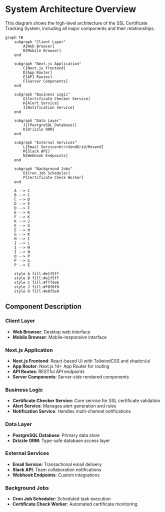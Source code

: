 # System Architecture Overview

This diagram shows the high-level architecture of the SSL Certificate Tracking System, including all major components and their relationships.

```mermaid
graph TB
    subgraph "Client Layer"
        A[Web Browser]
        B[Mobile Browser]
    end
    
    subgraph "Next.js Application"
        C[Next.js Frontend]
        D[App Router]
        E[API Routes]
        F[Server Components]
    end
    
    subgraph "Business Logic"
        G[Certificate Checker Service]
        H[Alert Service]
        I[Notification Service]
    end
    
    subgraph "Data Layer"
        J[(PostgreSQL Database)]
        K[Drizzle ORM]
    end
    
    subgraph "External Services"
        L[Email Service<br/>SendGrid/Resend]
        M[Slack API]
        N[Webhook Endpoints]
    end
    
    subgraph "Background Jobs"
        O[Cron Job Scheduler]
        P[Certificate Check Worker]
    end
    
    A --> C
    B --> C
    C --> D
    D --> E
    D --> F
    E --> K
    F --> K
    K --> J
    E --> G
    E --> H
    G --> K
    H --> I
    I --> L
    I --> M
    I --> N
    O --> P
    P --> G
    P --> E
    
    style A fill:#e1f5ff
    style B fill:#e1f5ff
    style C fill:#fff4e6
    style J fill:#f0f0f0
    style O fill:#e8f5e9
```

## Component Description

### Client Layer
- **Web Browser**: Desktop web interface
- **Mobile Browser**: Mobile-responsive interface

### Next.js Application
- **Next.js Frontend**: React-based UI with TailwindCSS and shadcn/ui
- **App Router**: Next.js 14+ App Router for routing
- **API Routes**: RESTful API endpoints
- **Server Components**: Server-side rendered components

### Business Logic
- **Certificate Checker Service**: Core service for SSL certificate validation
- **Alert Service**: Manages alert generation and rules
- **Notification Service**: Handles multi-channel notifications

### Data Layer
- **PostgreSQL Database**: Primary data store
- **Drizzle ORM**: Type-safe database access layer

### External Services
- **Email Service**: Transactional email delivery
- **Slack API**: Team collaboration notifications
- **Webhook Endpoints**: Custom integrations

### Background Jobs
- **Cron Job Scheduler**: Scheduled task execution
- **Certificate Check Worker**: Automated certificate monitoring
